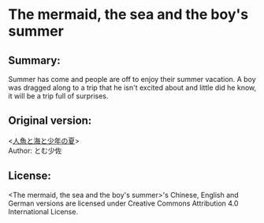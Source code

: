 # The mermaid, the sea and the boy's summer

## Summary:
Summer has come and people are off to enjoy their summer vacation. A boy was dragged along to a trip that he isn't excited about and little did he know, it will be a trip full of surprises.

## Original version:
\<[人魚と海と少年の夏](http://tom-games.com/tears/vd01.html)\> 
<br/>Author: とむ少佐

## License:
[image]: https://i.creativecommons.org/l/by/4.0/88x31.png "CC-BY"  
\<The mermaid, the sea and the boy's summer\>'s Chinese, English and German versions are licensed under Creative Commons Attribution 4.0 International License.

